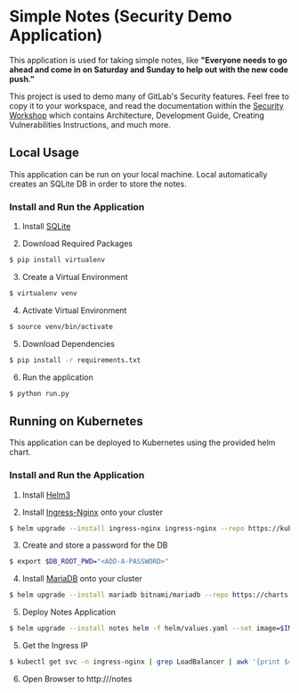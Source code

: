 # Simple Notes (Security Demo Application)

This application is used for taking simple notes, like **"Everyone needs to go ahead and come in on Saturday and Sunday to help out with the new code push."**

This project is used to demo many of GitLab's Security features. Feel free to copy it to your workspace, and read the documentation within the [Security Workshop](https://tech-marketing.gitlab.io/devsecops/devsecops-workshop/workshop/) which contains Architecture, Development Guide, Creating Vulnerabilities Instructions, and much more.

## Local Usage

This application can be run on your local machine. Local automatically creates an SQLite DB in order to store the notes.

### Install and Run the Application

1. Install [SQLite](https://www.sqlite.org/index.html)

2. Download Required Packages
```bash
$ pip install virtualenv
```

3. Create a Virtual Environment
```bash
$ virtualenv venv
```

4. Activate Virtual Environment
```bash
$ source venv/bin/activate
```

5. Download Dependencies
```bash
$ pip install -r requirements.txt
```

6. Run the application
```bash
$ python run.py
```

## Running on Kubernetes

This application can be deployed to Kubernetes using the provided helm chart.

### Install and Run the Application

1. Install [Helm3]()

2. Install [Ingress-Nginx]() onto your cluster
```bash
$ helm upgrade --install ingress-nginx ingress-nginx --repo https://kubernetes.github.io/ingress-nginx --namespace ingress-nginx --create-namespace
```

3. Create and store a password for the DB
```bash
$ export $DB_ROOT_PWD="<ADD-A-PASSWORD>"
```

4. Install [MariaDB]() onto your cluster
```bash
$ helm upgrade --install mariadb bitnami/mariadb --repo https://charts.bitnami.com/bitnami --set auth.rootPassword=$DB_ROOT_PWD --set primary.service.clusterIP=None
```

5. Deploy Notes Application
```bash
$ helm upgrade --install notes helm -f helm/values.yaml --set image=$IMAGE --set dbrootpwd=$DB_ROOT_PWD
```

5. Get the Ingress IP
```bash
$ kubectl get svc -n ingress-nginx | grep LoadBalancer | awk '{print $4}'
```

6. Open Browser to http://<INGRESS-IP>/notes
